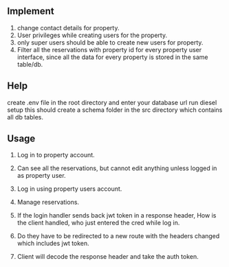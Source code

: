 ## Implement

1. change contact details for property.
2. User privileges while creating users for the property.
3. only super users should be able to create new users for property.
4. Filter all the reservations with property id for every property user interface, since all the data for every property is stored in the same table/db.


## Help
create .env file in the root directory and enter your database url 
run diesel setup 
this should create a schema folder in the src directory which contains all db tables.

## Usage

1. Log in to property account.
101. Can see all the reservations, but cannot edit anything unless logged in as property user. 
2. Log in using property users account.
3. Manage reservations.




1. If the login handler sends back jwt token in a response header,
How is the client handled, who just entered the cred while log in.

101. Do they have to be redirected to a new route with the headers 
changed which includes jwt token.

102. Client will decode the response header and take the auth token.
